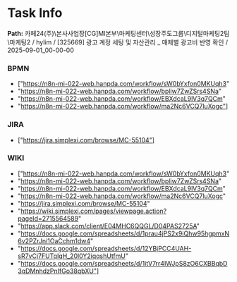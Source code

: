 # Task Info

**Path:** 카페24(주)\본사사업장\[CG]MI본부\마케팅센터\성장주도그룹\디지털마케팅2팀\마케팅2 / hylim / [325669] 광고 계정 세팅 및 자산관리 _ 매체별 광고비 반영 확인 / 2025-09-01_00-00-00

### BPMN
- ["https://n8n-mi-022-web.hanpda.com/workflow/sW0bYxfon0MKUqh3"
- "https://n8n-mi-022-web.hanpda.com/workflow/bpliw7ZwZSrs4SNa"
- "https://n8n-mi-022-web.hanpda.com/workflow/EBXdcaL9lV3q7QCm"
- "https://n8n-mi-022-web.hanpda.com/workflow/ma2Nc6VCQ7luXogc"]

### JIRA
- ["https://jira.simplexi.com/browse/MC-55104"]

### WIKI
- ["https://n8n-mi-022-web.hanpda.com/workflow/sW0bYxfon0MKUqh3"
- "https://n8n-mi-022-web.hanpda.com/workflow/bpliw7ZwZSrs4SNa"
- "https://n8n-mi-022-web.hanpda.com/workflow/EBXdcaL9lV3q7QCm"
- "https://n8n-mi-022-web.hanpda.com/workflow/ma2Nc6VCQ7luXogc"
- "https://jira.simplexi.com/browse/MC-55104"
- "https://wiki.simplexi.com/pages/viewpage.action?pageId=2715564589"
- "https://app.slack.com/client/E04MHC6QQGL/D04PAS2725A"
- "https://docs.google.com/spreadsheets/d/1prau4jPS2x9iQhw95hgpmxN6v2PZrJni1OaCchm1dw4"
- "https://docs.google.com/spreadsheets/d/12YBjPCC4UAH-sR7vCj7FUTqIqH_20l0Y2iqqshUtfmU"
- "https://docs.google.com/spreadsheets/d/1itV7rr4IWJpS8zO6CXBBqbD3qDMnhdzPnIfGo38qbXU"]

